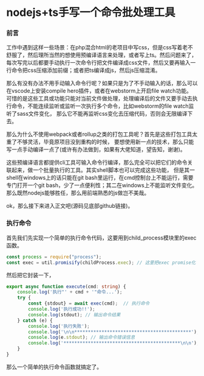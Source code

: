 # nodejs+ts手写一个命令批处理工具
### 前言
工作中遇到这样一些场景：在php混合html的老项目中写css，但是css写着老不舒服了，然后理所当然的想使用预编译语言来处理，或者写上ts。然后问题来了，
每次写完以后都要手动执行一次命令行把文件编译成css文件，然后又要再输入一行命令把css压缩添加前缀；或者把ts编译成js，然后js压缩混淆。  

那么有没有办法不用手动输入命令行呢？如果只是为了不手动输入的话，那么可以在vscode上安装compile hero插件，或者在webstorm上开启file watch功能。
可惜的是这些工具或功能只能对当前文件做处理，处理编译后的文件又要手动去执行命令，不能连续监听或监听一次执行多个命令，比如webstorm的file watch监听了sass文件变化，
那么它不能再监听css变化去压缩代码，否则会无限编译下去。  

那么为什么不使用webpack或者rollup之类的打包工具呢？首先是这些打包工具太重了不够灵活，毕竟原项目没到重构的时候，
要想使用新一点的技术，那么只能写一点手动编译一点了(或许有办法做到，如果有大佬知道，望告知，谢谢)。  

这些预编译语言都提供cli工具可输入命令行编译，那么完全可以把它们的命令关联起来，做一个批量执行的工具。其实shell脚本也可以完成这些功能，
但是其一shell在windows上的话只能在git bash里运行，在cmd控制台上不能运行，需要专门打开一个git bash，少了一点便利性；其二在windows上不能监听文件变化。
那么既然nodejs能够胜任，那么用前端熟悉的js做岂不美哉。  

ok，那么接下来进入正文吧(源码见底部github链接)。
### 执行命令
首先我们先实现一个简单的执行命令代码，这要用到child_process模块里的exec函数。
```ts
const process = require("process");
const exec = util.promisify(childProcess.exec); // 这里把exec promise化
```
然后把它封装一下，
```ts
export async function execute(cmd: string) {
    console.log('执行"' + cmd + '"命令...');
    try {
        const {stdout} = await exec(cmd);  // 执行命令
        console.log('执行成功!!');
        console.log(stdout); // 输出命令结果
    } catch (e) {
        console.log('执行失败');
        console.log('\n\n*******************************************');
        console.log(e.stdout); // 输出命令错误信息
        console.log('*******************************************\n\n');
    }
}
```
那么一个简单的执行命令函数就搞定了。
